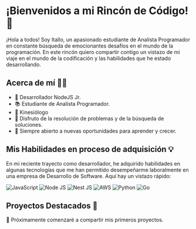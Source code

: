 # ¡Bienvenidos a mi Rincón de Código! 👋

¡Hola a todos! Soy Itallo, un apasionado estudiante de Analista Programador en constante búsqueda de emocionantes desafíos en el mundo de la programación. En este rincón quiero compartir contigo un vistazo de mi viaje en el mundo de la codificación y las habilidades que he estado desarrollando.

## Acerca de mí 👨‍💻
- 🌟 Desarrollador NodeJS Jr.
- 📚 Estudiante de Analista Programador.
- 🦴 Kinesiólogo
- 🌟 Disfruto de la resolución de problemas y de la búsqueda de soluciones.
- 🚀 Siempre abierto a nuevas oportunidades para aprender y crecer.

## Mis Habilidades en proceso de adquisición 💡

En mi reciente trayecto como desarrollador, he adquirido habilidades en algunas tecnologías que me han permitido desempeñarme laboralmente en una empresa de Desarrollo de Software. Aquí hay un vistazo rápido:

![JavaScript](https://img.shields.io/badge/JavaScript-F7DF1E?logo=javascript&logoColor=black&style=for-the-badge)
![Node JS](https://img.shields.io/badge/Node%20js-339933?style=for-the-badge&logo=nodedotjs&logoColor=white)
![Nest JS](https://img.shields.io/badge/nestjs-E0234E?style=for-the-badge&logo=nestjs&logoColor=white)
![AWS](https://img.shields.io/badge/Amazon_AWS-FF9900?style=for-the-badge&logo=amazonaws&logoColor=white)
![Python](https://img.shields.io/badge/Python-FFD43B?style=for-the-badge&logo=python&logoColor=blue)
![Go](https://img.shields.io/badge/Go-00ADD8?style=for-the-badge&logo=go&logoColor=white)


## Proyectos Destacados 🚀
🔋 Próximamente comenzaré a compartir mis primeros proyectos.
